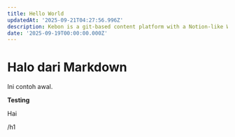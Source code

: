 ```yaml
---
title: Hello World
updatedAt: '2025-09-21T04:27:56.996Z'
description: Kebon is a git-based content platform with a Notion-like WYSIWYG editor.
date: '2025-09-19T00:00:00.000Z'
---
```

# Halo dari Markdown

Ini contoh awal.

**Testing**

Hai

/h1
